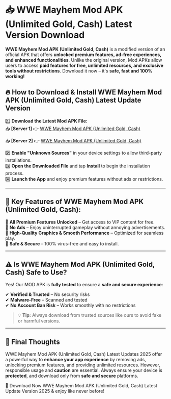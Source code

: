 # 📥 WWE Mayhem Mod APK (Unlimited Gold, Cash) Latest Version Download

**WWE Mayhem Mod APK (Unlimited Gold, Cash)** is a modified version of an official APK that offers **unlocked premium features, ad-free experiences, and enhanced functionalities**. Unlike the original version, Mod APKs allow users to access **paid features for free, unlimited resources, and exclusive tools without restrictions**. Download it now – it's **safe, fast and 100% working!**

## 🔥 **How to Download & Install WWE Mayhem Mod APK (Unlimited Gold, Cash) Latest Update Version**

1️⃣ **Download the Latest Mod APK File:**  
📥 **[Server 1]** 👉 [WWE Mayhem Mod APK (Unlimited Gold, Cash)](https://hapymods.com?title=WWE+Mayhem+Mod+APK+(Unlimited+Gold,+Cash))

📥 **[Server 2]** 👉 [WWE Mayhem Mod APK (Unlimited Gold, Cash)](https://hapymods.com?title=WWE+Mayhem+Mod+APK+(Unlimited+Gold,+Cash))

2️⃣ **Enable "Unknown Sources"** in your device settings to allow third-party installations.  
3️⃣ **Open the Downloaded File** and tap **Install** to begin the installation process.  
4️⃣ **Launch the App** and enjoy premium features without ads or restrictions.

---

## 🌟 **Key Features of WWE Mayhem Mod APK (Unlimited Gold, Cash):**
 
🔽 **All Premium Features Unlocked** – Get access to VIP content for free.  
🔽 **No Ads** – Enjoy uninterrupted gameplay without annoying advertisements.  
🔽 **High-Quality Graphics & Smooth Performance** – Optimized for seamless play.  
🔽 **Safe & Secure** – 100% virus-free and easy to install.  

---

## ⚠️ **Is WWE Mayhem Mod APK (Unlimited Gold, Cash) Safe to Use?**

Yes! Our MOD APK is **fully tested** to ensure a **safe and secure experience**:

✔ **Verified & Trusted** – No security risks  
✔ **Malware-Free** – Scanned and tested  
✔ **No Account Ban Risk** – Works smoothly with no restrictions

> 💡 **Tip:** Always download from trusted sources like ours to avoid fake or harmful versions.

---

## 📌 **Final Thoughts**
 
WWE Mayhem Mod APK (Unlimited Gold, Cash) Latest Updates 2025 offer a powerful way to **enhance your app experience** by removing ads, unlocking premium features, and providing unlimited resources. However, responsible usage and **caution** are essential. Always ensure your device is **protected**, and download only from **safe and secure** platforms.  

🔽 Download Now WWE Mayhem Mod APK (Unlimited Gold, Cash) Latest Update Version 2025 & enjoy like never before!